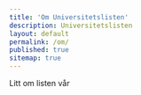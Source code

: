 ```yaml
---
title: 'Om Universitetslisten'
description: Universitetslisten
layout: default
permalink: /om/
published: true
sitemap: true
---
```


Litt om listen vår